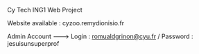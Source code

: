 Cy Tech ING1 Web Project

Website available : cyzoo.remydionisio.fr

Admin Account ---> Login : romualdgrinon@cyu.fr / Password : jesuisunsuperprof
